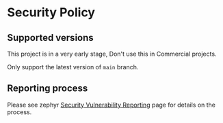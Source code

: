 # Security Policy

## Supported versions

This project is in a very early stage,
Don't use this in Commercial projects.

Only support the latest version of `main` branch.

## Reporting process

Please see zephyr [Security Vulnerability
Reporting](https://docs.zephyrproject.org/latest/security/reporting.html)
page for details on the process.
